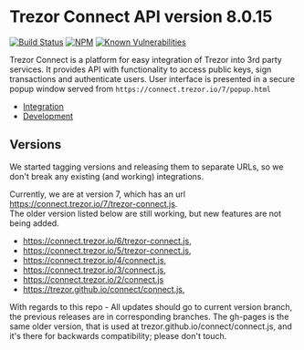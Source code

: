 # Trezor Connect API version 8.0.15
[![Build Status](https://travis-ci.org/trezor/connect.png?branch=develop)](https://travis-ci.org/trezor/connect)
[![NPM](https://img.shields.io/npm/v/trezor-connect.svg)](https://www.npmjs.org/package/trezor-connect)
[![Known Vulnerabilities](https://snyk.io/test/github/trezor/connect/badge.svg?targetFile=package.json)](https://snyk.io/test/github/trezor/connect?targetFile=package.json)

Trezor Connect is a platform for easy integration of Trezor into 3rd party services. It provides API with functionality to access public keys, sign transactions and authenticate users. User interface is presented in a secure popup window served from `https://connect.trezor.io/7/popup.html`

* [Integration](docs/index.md)
* [Development](https://wiki.trezor.io/Developers_guide:Trezor_Connect_API)


## Versions
We started tagging versions and releasing them to separate URLs, so we don't break any existing (and working) integrations.

Currently, we are at version 7, which has an url https://connect.trezor.io/7/trezor-connect.js.
<br> 
The older version listed below are still working, but new features are not being added.
* https://connect.trezor.io/6/trezor-connect.js,
* https://connect.trezor.io/5/trezor-connect.js,
* https://connect.trezor.io/4/connect.js,
* https://connect.trezor.io/3/connect.js,
* https://connect.trezor.io/2/connect.js
* https://trezor.github.io/connect/connect.js,

With regards to this repo - All updates should go to current version branch, the previous releases are in corresponding branches. The gh-pages is the same older version, that is used at trezor.github.io/connect/connect.js, and it's there for backwards compatibility; please don't touch.
